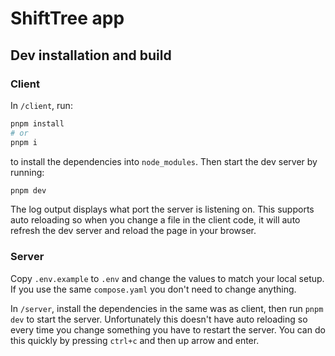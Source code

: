 # ShiftTree app

## Dev installation and build

### Client

In `/client`, run:

```bash
pnpm install
# or
pnpm i
```

to install the dependencies into `node_modules`. Then start the dev server by running:

```bash
pnpm dev
```
The log output displays what port the server is listening on.
This supports auto reloading so when you change a file in the client code, it will auto refresh the
dev server and reload the page in your browser.

### Server

Copy `.env.example` to `.env` and change the values to match your local setup. If you use the same
`compose.yaml` you don't need to change anything.

In `/server`, install the dependencies in the same was as client, then run `pnpm dev` to start the server.
Unfortunately this doesn't have auto reloading so every time you change something you have to restart the server.
You can do this quickly by pressing `ctrl+c` and then up arrow and enter.

